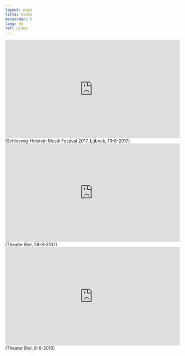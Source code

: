 ```yaml
---
layout: page
title: Video
menuorder: 5
lang: de
ref: video
---
```

<iframe width="560" height="315" src="https://www.youtube.com/embed/HYdotXVkQaI" frameborder="0" allowfullscreen></iframe>
(Schleswig-Holstein Musik Festival 2017, Lübeck, 13-8-2017)

<iframe width="560" height="315" src="https://www.youtube.com/embed/sLY3ZvDcqoQ" frameborder="0" allowfullscreen></iframe>
(Theater Biel, 29-3-2017)

<iframe width="560" height="315" src="https://www.youtube.com/embed/MGVZJWG6Lfs" frameborder="0" allowfullscreen></iframe>
(Theater Biel, 8-6-2016)
